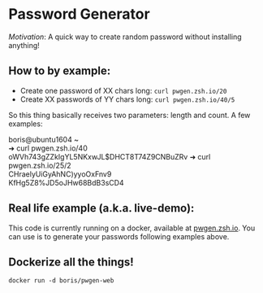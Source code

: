 # Password Generator

*Motivation*: A quick way to create random password without installing anything!

## How to by example:
- Create one password of XX chars long: `curl pwgen.zsh.io/20`
- Create XX passwords of YY chars long: `curl pwgen.zsh.io/40/5`

So this thing basically receives two parameters: length and count. A few
examples:

boris@ubuntu1604 ~                      
➜ curl pwgen.zsh.io/40                  
oWVh743gZZkIgYL5NKxwJL$DHCT8T74Z9CNBuZRv
➜ curl pwgen.zsh.io/25/2                
CHraelyUiGyAhNC)yyoOxFnv9               
KfHg5Z8%JD5oJHw68BdB3sCD4   

## Real life example (a.k.a. live-demo):

This code is currently running on a docker, available at
[pwgen.zsh.io](http://pwgen.zsh.io). You can use is to generate your passwords
following examples above.

## Dockerize all the things!
`docker run -d boris/pwgen-web` 
